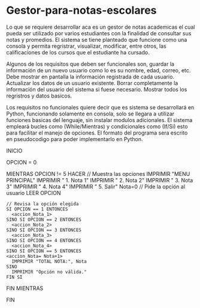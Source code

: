 # Gestor-para-notas-escolares
Lo que se requiere desarrollar aca es un gestor de notas academicas el cual pueda ser utilizado por varios estudiantes con la finalidad de consultar sus notas y promedios.
El sistema se tiene planteado que funcione como una consola y permita regristrar, visualizar, modificar, entre otros, las calificaciones de los cursos que el estudiante ha cursado.

Algunos de los requisitos que deben ser funcionales son, guardar la información de un nuevo usuario como lo es su nombre, edad, correo, etc. Debe mostrar en pantalla la información
registrada de cada usuario. Actualizar los datos de un usuario existente. Borrar completamente la información del usuario del sistema si fuese necesario. Mostrar todos los regristros y 
datos basicos.

Los requisitos no funcionales quiere decir que es sistema se desarrollará en Python, funcionando solamente en consola, solo se llegara a utilizar funciones basicas del lenguaje, sin 
instalar modulos adicionales. El sistema empleará bucles como (While/Mientras) y condicionales como (If/Si) esto para facilitar el manejo de opciones. El formato del programa sera escrito
en pseudocodigo para poder implementarlo en Python.

INICIO

  OPCION = 0

  MIENTRAS OPCION != 5 HACER
    // Muestra las opciones
    IMPRIMIR "MENU PRINCIPAL"
    IMPRIMIR " 1. Nota 1"
    IMPRIMIR " 2. Nota 2"
    IMPRIMIR " 3. Nota 3"
    IMPRIMIR " 4. Nota 4"
    IMPRIMIR " 5. Salir"
    Nota=0
    // Pide la opción al usuario
    LEER OPCION

    // Revisa la opción elegida
    SI OPCION == 1 ENTONCES
      <accion_Nota_1>
    SINO SI OPCION == 2 ENTONCES
      <accion_Nota_2>
    SINO SI OPCION == 3 ENTONCES
      <accion_Nota_3>
    SINO SI OPCION == 4 ENTONCES
      <accion_Nota_4>
    SINO SI OPCION == 5 ENTONCES
    <accion_Nota= Nota+1>
      IMPRIMIR "TOTAL NOTA:", Nota
    SINO
      IMPRIMIR "Opción no válida."
    FIN SI
  FIN MIENTRAS

FIN
